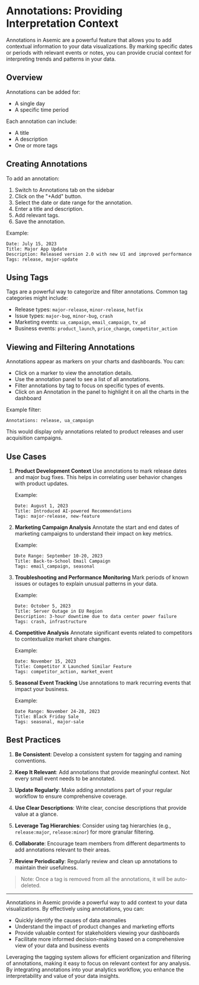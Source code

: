 # Annotations: Providing Interpretation Context

Annotations in Asemic are a powerful feature that allows you to add contextual information to your data visualizations. By marking specific dates or periods with relevant events or notes, you can provide crucial context for interpreting trends and patterns in your data.

## Overview

Annotations can be added for:
- A single day
- A specific time period

Each annotation can include:
- A title
- A description
- One or more tags

## Creating Annotations

To add an annotation:

1. Switch to Annotations tab on the sidebar
2. Click on the "+Add" button.
3. Select the date or date range for the annotation.
4. Enter a title and description.
5. Add relevant tags.
6. Save the annotation.

Example:
```
Date: July 15, 2023
Title: Major App Update
Description: Released version 2.0 with new UI and improved performance
Tags: release, major-update
```

## Using Tags

Tags are a powerful way to categorize and filter annotations. Common tag categories might include:

- Release types: `major-release`, `minor-release`, `hotfix`
- Issue types: `major-bug`, `minor-bug`, `crash`
- Marketing events: `ua_campaign`, `email_campaign`, `tv_ad`
- Business events: `product_launch`, `price_change`, `competitor_action`

## Viewing and Filtering Annotations

Annotations appear as markers on your charts and dashboards. You can:

- Click on a marker to view the annotation details.
- Use the annotation panel to see a list of all annotations.
- Filter annotations by tag to focus on specific types of events.
- Click on an Annotation in the panel to highlight it on all the charts in the dashboard

Example filter:
```
Annotations: release, ua_campaign
```

This would display only annotations related to product releases and user acquisition campaigns.

## Use Cases

1. **Product Development Context**
   Use annotations to mark release dates and major bug fixes. This helps in correlating user behavior changes with product updates.

   Example:
   ```
   Date: August 1, 2023
   Title: Introduced AI-powered Recommendations
   Tags: major-release, new-feature
   ```

2. **Marketing Campaign Analysis**
   Annotate the start and end dates of marketing campaigns to understand their impact on key metrics.

   Example:
   ```
   Date Range: September 10-20, 2023
   Title: Back-to-School Email Campaign
   Tags: email_campaign, seasonal
   ```

3. **Troubleshooting and Performance Monitoring**
   Mark periods of known issues or outages to explain unusual patterns in your data.

   Example:
   ```
   Date: October 5, 2023
   Title: Server Outage in EU Region
   Description: 3-hour downtime due to data center power failure
   Tags: crash, infrastructure
   ```

4. **Competitive Analysis**
   Annotate significant events related to competitors to contextualize market share changes.

   Example:
   ```
   Date: November 15, 2023
   Title: Competitor X Launched Similar Feature
   Tags: competitor_action, market_event
   ```

5. **Seasonal Event Tracking**
   Use annotations to mark recurring events that impact your business.

   Example:
   ```
   Date Range: November 24-28, 2023
   Title: Black Friday Sale
   Tags: seasonal, major-sale
   ```

## Best Practices

1. **Be Consistent**: Develop a consistent system for tagging and naming conventions.

2. **Keep It Relevant**: Add annotations that provide meaningful context. Not every small event needs to be annotated.

3. **Update Regularly**: Make adding annotations part of your regular workflow to ensure comprehensive coverage.

4. **Use Clear Descriptions**: Write clear, concise descriptions that provide value at a glance.

5. **Leverage Tag Hierarchies**: Consider using tag hierarchies (e.g., `release:major`, `release:minor`) for more granular filtering.

6. **Collaborate**: Encourage team members from different departments to add annotations relevant to their areas.

7. **Review Periodically**: Regularly review and clean up annotations to maintain their usefulness. 

> Note: Once a tag is removed from all the annotations, it will be auto-deleted.

---
Annotations in Asemic provide a powerful way to add context to your data visualizations. By effectively using annotations, you can:

- Quickly identify the causes of data anomalies
- Understand the impact of product changes and marketing efforts
- Provide valuable context for stakeholders viewing your dashboards
- Facilitate more informed decision-making based on a comprehensive view of your data and business events

Leveraging the tagging system allows for efficient organization and filtering of annotations, making it easy to focus on relevant context for any analysis. By integrating annotations into your analytics workflow, you enhance the interpretability and value of your data insights.
